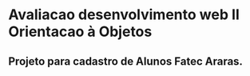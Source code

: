 # Avaliacao desenvolvimento web II  Orientacao à Objetos

## Projeto para cadastro de Alunos Fatec Araras.

